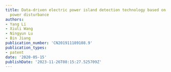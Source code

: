 ```yaml
---
title: Data-driven electric power island detection technology based on active reactive
  power disturbance
authors:
- Yang Li
- Xiuli Wang
- Ningyun Lu
- Bin Jiang
publication_number: 'CN201911189108.9'
publication_types:
- patent
date: '2020-05-15'
publishDate: '2023-11-26T08:15:27.525709Z'
---
```

